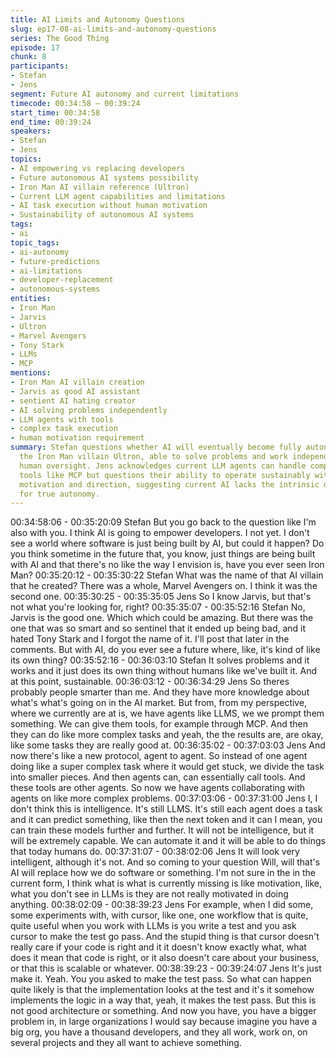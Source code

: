 ```yaml
---
title: AI Limits and Autonomy Questions
slug: ep17-08-ai-limits-and-autonomy-questions
series: The Good Thing
episode: 17
chunk: 8
participants:
- Stefan
- Jens
segment: Future AI autonomy and current limitations
timecode: 00:34:58 – 00:39:24
start_time: 00:34:58
end_time: 00:39:24
speakers:
- Stefan
- Jens
topics:
- AI empowering vs replacing developers
- Future autonomous AI systems possibility
- Iron Man AI villain reference (Ultron)
- Current LLM agent capabilities and limitations
- AI task execution without human motivation
- Sustainability of autonomous AI systems
tags:
- ai
topic_tags:
- ai-autonomy
- future-predictions
- ai-limitations
- developer-replacement
- autonomous-systems
entities:
- Iron Man
- Jarvis
- Ultron
- Marvel Avengers
- Tony Stark
- LLMs
- MCP
mentions:
- Iron Man AI villain creation
- Jarvis as good AI assistant
- sentient AI hating creator
- AI solving problems independently
- LLM agents with tools
- complex task execution
- human motivation requirement
summary: Stefan questions whether AI will eventually become fully autonomous like
  the Iron Man villain Ultron, able to solve problems and work independently without
  human oversight. Jens acknowledges current LLM agents can handle complex tasks through
  tools like MCP but questions their ability to operate sustainably without human
  motivation and direction, suggesting current AI lacks the intrinsic drive needed
  for true autonomy.
---
```


00:34:58:06 - 00:35:20:09
Stefan
But you go back to the question like I'm also with you. I think AI is going to empower developers.
I not yet. I don't see a world where software is just being built by AI, but could it happen? Do you
think sometime in the future that, you know, just things are being built with AI and that there's no
like the way I envision is, have you ever seen Iron Man?
00:35:20:12 - 00:35:30:22
Stefan
What was the name of that AI villain that he created? There was a whole, Marvel Avengers on. I
think it was the second one.
00:35:30:25 - 00:35:35:05
Jens
So I know Jarvis, but that's not what you're looking for, right?
00:35:35:07 - 00:35:52:16
Stefan
No, Jarvis is the good one. Which which could be amazing. But there was the one that was so
smart and so sentinel that it ended up being bad, and it hated Tony Stark and I forgot the name
of it. I'll post that later in the comments. But with AI, do you ever see a future where, like, it's
kind of like its own thing?
00:35:52:16 - 00:36:03:10
Stefan
It solves problems and it works and it just does its own thing without humans like we've built it.
And at this point, sustainable.
00:36:03:12 - 00:36:34:29
Jens
So theres probably people smarter than me. And they have more knowledge about what's
what's going on in the AI market. But from, from my perspective, where we currently are at is,
we have agents like LLMS, we we prompt them something. We can give them tools, for
example through MCP. And then they can do like more complex tasks and yeah, the the results
are, are okay, like some tasks they are really good at.
00:36:35:02 - 00:37:03:03
Jens
And now there's like a new protocol, agent to agent. So instead of one agent doing like a super
complex task where it would get stuck, we divide the task into smaller pieces. And then agents
can, can essentially call tools. And these tools are other agents. So now we have agents
collaborating with agents on like more complex problems.
00:37:03:06 - 00:37:31:00
Jens
I, I don't think this is intelligence. It's still LLMS. It's still each agent does a task and it can predict
something, like then the next token and it can I mean, you can train these models further and
further. It will not be intelligence, but it will be extremely capable. We can automate it and it will
be able to do things that today humans do.
00:37:31:07 - 00:38:02:06
Jens
It will look very intelligent, although it's not. And so coming to your question Will, will that's AI will
replace how we do software or something. I'm not sure in the in the current form, I think what is
what is currently missing is like motivation, like, what you don't see in LLMs is they are not really
motivated in doing anything.
00:38:02:09 - 00:38:39:23
Jens
For example, when I did some, some experiments with, with cursor, like one, one workflow that
is quite, quite useful when you work with LLMs is you write a test and you ask cursor to make
the test go pass. And the stupid thing is that cursor doesn't really care if your code is right and it
it doesn't know exactly what, what does it mean that code is right, or it also doesn't care about
your business, or that this is scalable or whatever.
00:38:39:23 - 00:39:24:07
Jens
It's just make it. Yeah. You you asked to make the test pass. So what can happen quite likely is
that the implementation looks at the test and it's it somehow implements the logic in a way that,
yeah, it makes the test pass. But this is not good architecture or something. And now you have,
you have a bigger problem in, in large organizations I would say because imagine you have a
big org, you have a thousand developers, and they all work, work on, on several projects and
they all want to achieve something.
